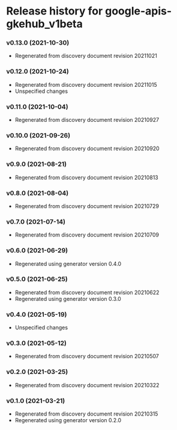 # Release history for google-apis-gkehub_v1beta

### v0.13.0 (2021-10-30)

* Regenerated from discovery document revision 20211021

### v0.12.0 (2021-10-24)

* Regenerated from discovery document revision 20211015
* Unspecified changes

### v0.11.0 (2021-10-04)

* Regenerated from discovery document revision 20210927

### v0.10.0 (2021-09-26)

* Regenerated from discovery document revision 20210920

### v0.9.0 (2021-08-21)

* Regenerated from discovery document revision 20210813

### v0.8.0 (2021-08-04)

* Regenerated from discovery document revision 20210729

### v0.7.0 (2021-07-14)

* Regenerated from discovery document revision 20210709

### v0.6.0 (2021-06-29)

* Regenerated using generator version 0.4.0

### v0.5.0 (2021-06-25)

* Regenerated from discovery document revision 20210622
* Regenerated using generator version 0.3.0

### v0.4.0 (2021-05-19)

* Unspecified changes

### v0.3.0 (2021-05-12)

* Regenerated from discovery document revision 20210507

### v0.2.0 (2021-03-25)

* Regenerated from discovery document revision 20210322

### v0.1.0 (2021-03-21)

* Regenerated from discovery document revision 20210315
* Regenerated using generator version 0.2.0

